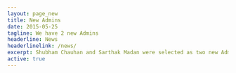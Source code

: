 ```yaml
---
layout: page_new
title: New Admins
date: 2015-05-25
tagline: We have 2 new Admins
headerline: News
headerlinelink: /news/
excerpt: Shubham Chauhan and Sarthak Madan were selected as two new Admins.
active: true
---
```

